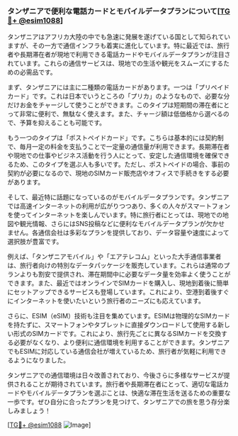 ### タンザニアで便利な電話カードとモバイルデータプランについて[[TG💪+ @esim1088](https://t.me/s/esim1088)]

タンザニアはアフリカ大陸の中でも急速に発展を遂げている国として知られていますが、その一方で通信インフラも着実に進化しています。特に最近では、旅行者や長期滞在者が現地で利用できる電話カードやモバイルデータプランが注目されています。これらの通信サービスは、現地での生活や観光をスムーズにするための必需品です。

まず、タンザニアには主に二種類の電話カードがあります。一つは「プリペイドカード」です。これは日本でいうところの「プリカ」のようなもので、必要な分だけお金をチャージして使うことができます。このタイプは短期間の滞在者にとって非常に便利で、無駄なく使えます。また、チャージ額は低価格から選べるので、予算を抑えることも可能です。

もう一つのタイプは「ポストペイドカード」です。こちらは基本的には契約制で、毎月一定の料金を支払うことで一定量の通信量が利用できます。長期滞在者や現地での仕事やビジネス活動を行う人にとって、安定した通信環境を確保できるため、このタイプを選ぶ人も多いです。ただし、ポストペイドの場合、事前の契約が必要になるので、現地のSIMカード販売店やオフィスで手続きをする必要があります。

そして、最近特に話題になっているのがモバイルデータプランです。タンザニアでは高速インターネットの利用が広がりつつあり、多くの人々がスマートフォンを使ってインターネットを楽しんでいます。特に旅行者にとっては、現地での地図や観光情報、さらにはSNS投稿などに便利なモバイルデータプランが欠かせません。各通信会社は多彩なプランを提供しており、データ容量や速度によって選択肢が豊富です。

例えば、「タンザニアモバイル」や「エアテレコム」といった大手通信事業者は、旅行者向けの特別なデータパッケージを販売しています。これらは通常のプランよりも割安で提供され、滞在期間中に必要なデータ量を効率よく使うことができます。また、最近ではオンラインでSIMカードを購入し、現地到着後に簡単にセットアップできるサービスも登場しています。これにより、空港到着後すぐにインターネットを使いたいという旅行者のニーズにも応えています。

さらに、ESIM（eSIM）技術も注目を集めています。ESIMは物理的なSIMカードを持たずに、スマートフォンやタブレットに直接ダウンロードして使用する新しい形式のSIMカードです。これにより、旅行先ごとに異なるSIMカードを交換する必要がなくなり、より便利に通信環境を利用することができます。タンザニアでもESIMに対応している通信会社が増えているため、旅行者が気軽に利用できるようになりました。

タンザニアでの通信環境は日々改善されており、今後さらに多様なサービスが提供されることが期待されています。旅行者や長期滞在者にとって、適切な電話カードやモバイルデータプランを選ぶことは、快適な滞在生活を送るための重要な一歩です。ぜひ自分に合ったプランを見つけて、タンザニアでの旅を思う存分楽しみましょう！

[[TG💪+ @esim1088](https://t.me/s/esim1088) ![Image](https://i.postimg.cc/Y0z9fWf4/image.png)]